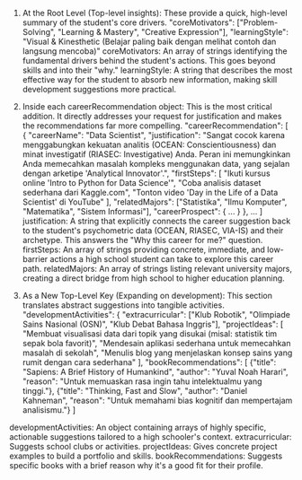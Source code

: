 1. At the Root Level (Top-level insights):
These provide a quick, high-level summary of the student's core drivers.
  "coreMotivators": ["Problem-Solving", "Learning & Mastery", "Creative Expression"],
  "learningStyle": "Visual & Kinesthetic (Belajar paling baik dengan melihat contoh dan langsung mencoba)"
coreMotivators: An array of strings identifying the fundamental drivers behind the student's actions. This goes beyond skills and into their "why."
learningStyle: A string that describes the most effective way for the student to absorb new information, making skill development suggestions more practical.

2. Inside each careerRecommendation object:
This is the most critical addition. It directly addresses your request for justification and makes the recommendations far more compelling.
  "careerRecommendation": [
    {
      "careerName": "Data Scientist",
      "justification": "Sangat cocok karena menggabungkan kekuatan analitis (OCEAN: Conscientiousness) dan minat investigatif (RIASEC: Investigative) Anda. Peran ini memungkinkan Anda memecahkan masalah kompleks menggunakan data, yang sejalan dengan arketipe 'Analytical Innovator'.",
      "firstSteps": [
        "Ikuti kursus online 'Intro to Python for Data Science'",
        "Coba analisis dataset sederhana dari Kaggle.com",
        "Tonton video 'Day in the Life of a Data Scientist' di YouTube"
      ],
      "relatedMajors": ["Statistika", "Ilmu Komputer", "Matematika", "Sistem Informasi"],
      "careerProspect": { ... }
    },
    ...
  ]
justification: A string that explicitly connects the career suggestion back to the student's psychometric data (OCEAN, RIASEC, VIA-IS) and their archetype. This answers the "Why this career for me?" question.
firstSteps: An array of strings providing concrete, immediate, and low-barrier actions a high school student can take to explore this career path.
relatedMajors: An array of strings listing relevant university majors, creating a direct bridge from high school to higher education planning.

3. As a New Top-Level Key (Expanding on development):
This section translates abstract suggestions into tangible activities.
  "developmentActivities": {
    "extracurricular": ["Klub Robotik", "Olimpiade Sains Nasional (OSN)", "Klub Debat Bahasa Inggris"],
    "projectIdeas": [
      "Membuat visualisasi data dari topik yang disukai (misal: statistik tim sepak bola favorit)",
      "Mendesain aplikasi sederhana untuk memecahkan masalah di sekolah",
      "Menulis blog yang menjelaskan konsep sains yang rumit dengan cara sederhana"
    ],
    "bookRecommendations": [
      {"title": "Sapiens: A Brief History of Humankind", "author": "Yuval Noah Harari", "reason": "Untuk memuaskan rasa ingin tahu intelektualmu yang tinggi."},
      {"title": "Thinking, Fast and Slow", "author": "Daniel Kahneman", "reason": "Untuk memahami bias kognitif dan mempertajam analisismu."}
    ]
  
developmentActivities: An object containing arrays of highly specific, actionable suggestions tailored to a high schooler's context.
extracurricular: Suggests school clubs or activities.
projectIdeas: Gives concrete project examples to build a portfolio and skills.
bookRecommendations: Suggests specific books with a brief reason why it's a good fit for their profile.